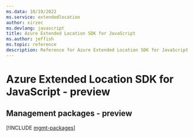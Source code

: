 ```yaml
---
ms.data: 10/19/2022
ms.service: extendedlocation
author: xirzec
ms.devlang: javascript
title: Azure Extended Location SDK for JavaScript
ms.author: jeffish
ms.topic: reference
description: Reference for Azure Extended Location SDK for JavaScript
---
```

# Azure Extended Location SDK for JavaScript - preview

## Management packages - preview
[!INCLUDE [mgmt-packages](extended-location-mgmt-index.md)]